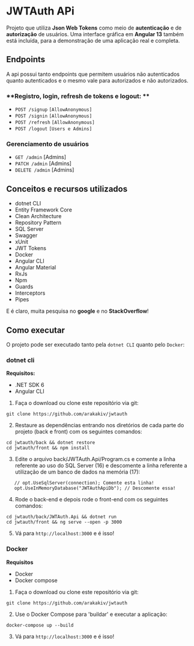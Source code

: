 # JWTAuth APi
Projeto que utiliza **Json Web Tokens** como meio de **autenticação** e de **autorização** de usuários. Uma interface gráfica em **Angular 13** também está incluída, para a demonstração de uma aplicação real e completa.

## Endpoints
A api possui tanto endpoints que permitem usuários não autenticados quanto autenticados e o mesmo vale para autorizados e não autorizados.

### **Registro, login, refresh de tokens e logout: **
 - `POST /signup` `[AllowAnonymous]`
 - `POST /signin` `[AllowAnonymous]`
 - `POST /refresh` `[AllowAnonymous]`
 - `POST /logout` `[Users e Admins]`
 
### **Gerenciamento de usuários**
 - `GET /admin` [Admins]
 - `PATCH /admin` [Admins]
 - `DELETE /admin` [Admins]

## Conceitos e recursos utilizados
 - dotnet CLI
 - Entity Framework Core
 - Clean Architecture
 - Repository Pattern
 - SQL Server
 - Swagger
 - xUnit
 - JWT Tokens
 - Docker
 - Angular CLI
 - Angular Material
 - RxJs
 - Npm
 - Guards
 - Interceptors
 - Pipes
 
E é claro, muita pesquisa no **google** e no **StackOverflow**!

## Como executar
O projeto pode ser executado tanto pela `dotnet CLI` quanto pelo `Docker`:
### dotnet cli
**Requisitos:**
 - .NET SDK 6
 - Angular CLI
 
 1. Faça o download ou clone este repositório via git:
 ```
 git clone https://github.com/arakakiv/jwtauth
 ```
 
 2. Restaure as dependências entrando nos diretórios de cada parte do projeto (back e front) com os seguintes comandos:
 ```
 cd jwtauth/back && dotnet restore
 cd jwtauth/front && npm install
 ```
 
 3. Edite o arquivo back/JWTAuth.Api/Program.cs e comente a linha referente ao uso do SQL Server (16) e descomente a linha referente a utilização de um banco de dados na memória (17):
 ```
    // opt.UseSqlServer(connection); Comente esta linha!
    opt.UseInMemoryDatabase("JWTAuthApiDb"); // Descomente essa!
 ```

4. Rode o back-end e depois rode o front-end com os seguintes comandos:
```
cd jwtauth/back/JWTAuth.Api && dotnet run
cd jwtauth/front && ng serve --open -p 3000
```

5. Vá para `http://localhost:3000` e é isso!

### Docker
**Requisitos**
- Docker
- Docker compose

 1. Faça o download ou clone este repositório via git:
 ```
 git clone https://github.com/arakakiv/jwtauth
 ```

2. Use o Docker Compose para 'buildar' e executar a aplicação:
```
docker-compose up --build
```
3. Vá para `http://localhost:3000` e é isso!